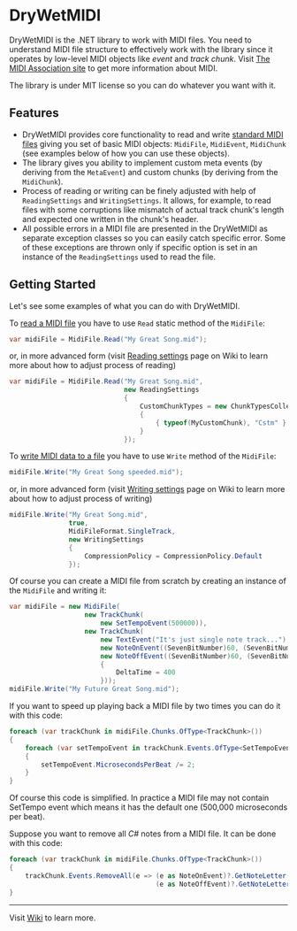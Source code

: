 # DryWetMIDI

DryWetMIDI is the .NET library to work with MIDI files. You need to understand MIDI file structure to effectively work with the library since it operates by low-level MIDI objects like *event* and *track chunk*. Visit [The MIDI Association site](https://www.midi.org) to get more information about MIDI.

The library is under MIT license so you can do whatever you want with it.

## Features

* DryWetMIDI provides core functionality to read and write [standard MIDI files](https://www.midi.org/specifications/category/smf-specifications) giving you set of basic MIDI objects: ```MidiFile```, ```MidiEvent```, ```MidiChunk``` (see examples below of how you can use these objects).
* The library gives you ability to implement custom meta events (by deriving from the ```MetaEvent```) and custom chunks (by deriving from the ```MidiChunk```).
* Process of reading or writing can be finely adjusted with help of ```ReadingSettings``` and ```WritingSettings```. It allows, for example, to read files with some corruptions like mismatch of actual track chunk's length and expected one written in the chunk's header.
* All possible errors in a MIDI file are presented in the DryWetMIDI as separate exception classes so you can easily catch specific error. Some of these exceptions are thrown only if specific option is set in an instance of the ```ReadingSettings``` used to read the file.

## Getting Started

Let's see some examples of what you can do with DryWetMIDI.

To [read a MIDI file](https://github.com/melanchall/drymidi/wiki/Reading-a-MIDI-file) you have to use ```Read``` static method of the ```MidiFile```:

```csharp
var midiFile = MidiFile.Read("My Great Song.mid");
```

or, in more advanced form (visit [Reading settings](https://github.com/melanchall/drywetmidi/wiki/Reading-settings) page on Wiki to learn more about how to adjust process of reading)

```csharp
var midiFile = MidiFile.Read("My Great Song.mid",
                             new ReadingSettings
                             {
                                 CustomChunkTypes = new ChunkTypesCollection
                                 {
                                     { typeof(MyCustomChunk), "Cstm" }
                                 }
                             });
```

To [write MIDI data to a file](https://github.com/melanchall/drymidi/wiki/Writing-a-MIDI-file) you have to use ```Write``` method of the ```MidiFile```:

```csharp
midiFile.Write("My Great Song speeded.mid");
```

or, in more advanced form (visit [Writing settings](https://github.com/melanchall/drywetmidi/wiki/Writing-settings) page on Wiki to learn more about how to adjust process of writing)

```csharp
midiFile.Write("My Great Song.mid",
               true,
               MidiFileFormat.SingleTrack,
               new WritingSettings
               {
                   CompressionPolicy = CompressionPolicy.Default
               });
```

Of course you can create a MIDI file from scratch by creating an instance of the ```MidiFile``` and writing it:

```csharp
var midiFile = new MidiFile(
                   new TrackChunk(
                       new SetTempoEvent(500000)),
                   new TrackChunk(
                       new TextEvent("It's just single note track..."),
                       new NoteOnEvent((SevenBitNumber)60, (SevenBitNumber)45),
                       new NoteOffEvent((SevenBitNumber)60, (SevenBitNumber)0)
                       {
                           DeltaTime = 400
                       }));
midiFile.Write("My Future Great Song.mid");
```

If you want to speed up playing back a MIDI file by two times you can do it with this code:

```csharp                   
foreach (var trackChunk in midiFile.Chunks.OfType<TrackChunk>())
{
    foreach (var setTempoEvent in trackChunk.Events.OfType<SetTempoEvent>())
    {
        setTempoEvent.MicrosecondsPerBeat /= 2;
    }
}
```

Of course this code is simplified. In practice a MIDI file may not contain SetTempo event which means it has the default one (500,000 microseconds per beat).

Suppose you want to remove all *C#* notes from a MIDI file. It can be done with this code:

```csharp
foreach (var trackChunk in midiFile.Chunks.OfType<TrackChunk>())
{
    trackChunk.Events.RemoveAll(e => (e as NoteOnEvent)?.GetNoteLetter() == NoteLetter.CSharp ||
                                     (e as NoteOffEvent)?.GetNoteLetter() == NoteLetter.CSharp);
}
```
------------------
Visit [Wiki](https://github.com/melanchall/drymidi/wiki) to learn more.
